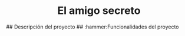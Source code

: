 <h1 align="center"> El amigo secreto </h1>
## Descripción del proyecto
## :hammer:Funcionalidades del proyecto
